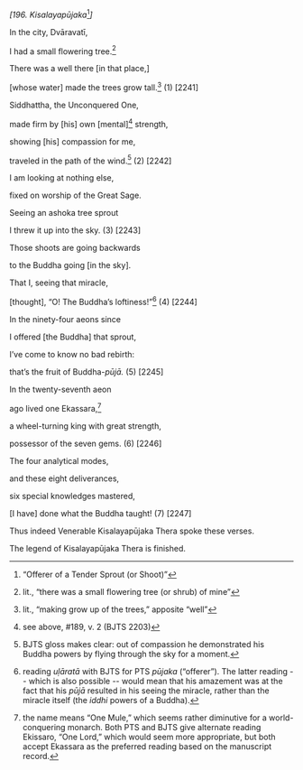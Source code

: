 *\[196. Kisalayapūjaka*[^1]*\]*

In the city, Dvāravatī,

I had a small flowering tree.[^2]

There was a well there \[in that place,\]

\[whose water\] made the trees grow tall.[^3] (1) \[2241\]

Siddhattha, the Unconquered One,

made firm by \[his\] own \[mental\][^4] strength,

showing \[his\] compassion for me,

traveled in the path of the wind.[^5] (2) \[2242\]

I am looking at nothing else,

fixed on worship of the Great Sage.

Seeing an ashoka tree sprout

I threw it up into the sky. (3) \[2243\]

Those shoots are going backwards

to the Buddha going \[in the sky\].

That I, seeing that miracle,

\[thought\], “O! The Buddha’s loftiness!”[^6] (4) \[2244\]

In the ninety-four aeons since

I offered \[the Buddha\] that sprout,

I’ve come to know no bad rebirth:

that’s the fruit of Buddha-*pūjā.* (5) \[2245\]

In the twenty-seventh aeon

ago lived one Ekassara,[^7]

a wheel-turning king with great strength,

possessor of the seven gems. (6) \[2246\]

The four analytical modes,

and these eight deliverances,

six special knowledges mastered,

\[I have\] done what the Buddha taught! (7) \[2247\]

Thus indeed Venerable Kisalayapūjaka Thera spoke these verses.

The legend of Kisalayapūjaka Thera is finished.

[^1]: “Offerer of a Tender Sprout (or Shoot)”

[^2]: lit., “there was a small flowering tree (or shrub) of mine”

[^3]: lit., “making grow up of the trees,” apposite “well”

[^4]: see above, \#189, v. 2 (BJTS 2203)

[^5]: BJTS gloss makes clear: out of compassion he demonstrated his
    Buddha powers by flying through the sky for a moment.

[^6]: reading *uḷāratā* with BJTS for PTS *pūjaka* (“offerer”). The
    latter reading -- which is also possible -- would mean that his
    amazement was at the fact that his *pūjā* resulted in his seeing the
    miracle, rather than the miracle itself (the *iddhi* powers of a
    Buddha).

[^7]: the name means “One Mule,” which seems rather diminutive for a
    world-conquering monarch. Both PTS and BJTS give alternate reading
    Ekissaro, “One Lord,” which would seem more appropriate, but both
    accept Ekassara as the preferred reading based on the manuscript
    record.
